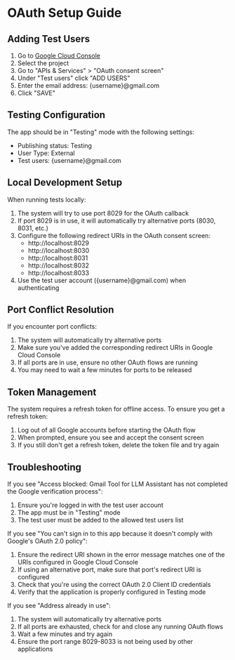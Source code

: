 # OAuth Setup Guide

## Adding Test Users

1. Go to [Google Cloud Console](https://console.cloud.google.com)
2. Select the project
3. Go to "APIs & Services" > "OAuth consent screen"
4. Under "Test users" click "ADD USERS"
5. Enter the email address: {username}@gmail.com
6. Click "SAVE"

## Testing Configuration

The app should be in "Testing" mode with the following settings:

- Publishing status: Testing
- User Type: External
- Test users: {username}@gmail.com

## Local Development Setup

When running tests locally:
1. The system will try to use port 8029 for the OAuth callback
2. If port 8029 is in use, it will automatically try alternative ports (8030, 8031, etc.)
3. Configure the following redirect URIs in the OAuth consent screen:
   - http://localhost:8029
   - http://localhost:8030
   - http://localhost:8031
   - http://localhost:8032
   - http://localhost:8033
4. Use the test user account ({username}@gmail.com) when authenticating

## Port Conflict Resolution

If you encounter port conflicts:
1. The system will automatically try alternative ports
2. Make sure you've added the corresponding redirect URIs in Google Cloud Console
3. If all ports are in use, ensure no other OAuth flows are running
4. You may need to wait a few minutes for ports to be released

## Token Management

The system requires a refresh token for offline access. To ensure you get a refresh token:
1. Log out of all Google accounts before starting the OAuth flow
2. When prompted, ensure you see and accept the consent screen
3. If you still don't get a refresh token, delete the token file and try again

## Troubleshooting

If you see "Access blocked: Gmail Tool for LLM Assistant has not completed the Google verification process":
1. Ensure you're logged in with the test user account
2. The app must be in "Testing" mode
3. The test user must be added to the allowed test users list

If you see "You can't sign in to this app because it doesn't comply with Google's OAuth 2.0 policy":
1. Ensure the redirect URI shown in the error message matches one of the URIs configured in Google Cloud Console
2. If using an alternative port, make sure that port's redirect URI is configured
3. Check that you're using the correct OAuth 2.0 Client ID credentials
4. Verify that the application is properly configured in Testing mode

If you see "Address already in use":
1. The system will automatically try alternative ports
2. If all ports are exhausted, check for and close any running OAuth flows
3. Wait a few minutes and try again
4. Ensure the port range 8029-8033 is not being used by other applications
